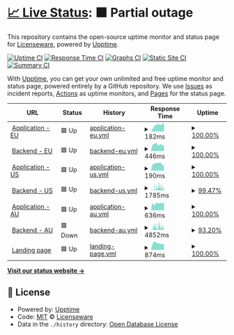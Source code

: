 # [📈 Live Status](https://licenseware.github.io/uptime): <!--live status--> **🟧 Partial outage**

This repository contains the open-source uptime monitor and status page for [Licenseware](https://licenseware.io/), powered by [Upptime](https://github.com/upptime/upptime).

[![Uptime CI](https://github.com/licenseware/uptime/workflows/Uptime%20CI/badge.svg)](https://github.com/licenseware/uptime/actions?query=workflow%3A%22Uptime+CI%22)
[![Response Time CI](https://github.com/licenseware/uptime/workflows/Response%20Time%20CI/badge.svg)](https://github.com/licenseware/uptime/actions?query=workflow%3A%22Response+Time+CI%22)
[![Graphs CI](https://github.com/licenseware/uptime/workflows/Graphs%20CI/badge.svg)](https://github.com/licenseware/uptime/actions?query=workflow%3A%22Graphs+CI%22)
[![Static Site CI](https://github.com/licenseware/uptime/workflows/Static%20Site%20CI/badge.svg)](https://github.com/licenseware/uptime/actions?query=workflow%3A%22Static+Site+CI%22)
[![Summary CI](https://github.com/licenseware/uptime/workflows/Summary%20CI/badge.svg)](https://github.com/licenseware/uptime/actions?query=workflow%3A%22Summary+CI%22)

With [Upptime](https://upptime.js.org), you can get your own unlimited and free uptime monitor and status page, powered entirely by a GitHub repository. We use [Issues](https://github.com/licenseware/uptime/issues) as incident reports, [Actions](https://github.com/licenseware/uptime/actions) as uptime monitors, and [Pages](https://licenseware.github.io/uptime) for the status page.

<!--start: status pages-->
<!-- This summary is generated by Upptime (https://github.com/upptime/upptime) -->
<!-- Do not edit this manually, your changes will be overwritten -->
<!-- prettier-ignore -->
| URL | Status | History | Response Time | Uptime |
| --- | ------ | ------- | ------------- | ------ |
| <img alt="" src="https://licenseware.io/wp-content/uploads/2020/11/cropped-Screenshot-2020-11-02-at-10.11.47.png" height="13"> [Application - EU](https://app.licenseware.io) | 🟩 Up | [application-eu.yml](https://github.com/licenseware/uptime/commits/HEAD/history/application-eu.yml) | <details><summary><img alt="Response time graph" src="./graphs/application-eu/response-time-week.png" height="20"> 182ms</summary><br><a href="https://status.licenseware.io/history/application-eu"><img alt="Response time 255" src="https://img.shields.io/endpoint?url=https%3A%2F%2Fraw.githubusercontent.com%2Flicenseware%2Fuptime%2FHEAD%2Fapi%2Fapplication-eu%2Fresponse-time.json"></a><br><a href="https://status.licenseware.io/history/application-eu"><img alt="24-hour response time 248" src="https://img.shields.io/endpoint?url=https%3A%2F%2Fraw.githubusercontent.com%2Flicenseware%2Fuptime%2FHEAD%2Fapi%2Fapplication-eu%2Fresponse-time-day.json"></a><br><a href="https://status.licenseware.io/history/application-eu"><img alt="7-day response time 182" src="https://img.shields.io/endpoint?url=https%3A%2F%2Fraw.githubusercontent.com%2Flicenseware%2Fuptime%2FHEAD%2Fapi%2Fapplication-eu%2Fresponse-time-week.json"></a><br><a href="https://status.licenseware.io/history/application-eu"><img alt="30-day response time 181" src="https://img.shields.io/endpoint?url=https%3A%2F%2Fraw.githubusercontent.com%2Flicenseware%2Fuptime%2FHEAD%2Fapi%2Fapplication-eu%2Fresponse-time-month.json"></a><br><a href="https://status.licenseware.io/history/application-eu"><img alt="1-year response time 255" src="https://img.shields.io/endpoint?url=https%3A%2F%2Fraw.githubusercontent.com%2Flicenseware%2Fuptime%2FHEAD%2Fapi%2Fapplication-eu%2Fresponse-time-year.json"></a></details> | <details><summary><a href="https://status.licenseware.io/history/application-eu">100.00%</a></summary><a href="https://status.licenseware.io/history/application-eu"><img alt="All-time uptime 99.96%" src="https://img.shields.io/endpoint?url=https%3A%2F%2Fraw.githubusercontent.com%2Flicenseware%2Fuptime%2FHEAD%2Fapi%2Fapplication-eu%2Fuptime.json"></a><br><a href="https://status.licenseware.io/history/application-eu"><img alt="24-hour uptime 100.00%" src="https://img.shields.io/endpoint?url=https%3A%2F%2Fraw.githubusercontent.com%2Flicenseware%2Fuptime%2FHEAD%2Fapi%2Fapplication-eu%2Fuptime-day.json"></a><br><a href="https://status.licenseware.io/history/application-eu"><img alt="7-day uptime 100.00%" src="https://img.shields.io/endpoint?url=https%3A%2F%2Fraw.githubusercontent.com%2Flicenseware%2Fuptime%2FHEAD%2Fapi%2Fapplication-eu%2Fuptime-week.json"></a><br><a href="https://status.licenseware.io/history/application-eu"><img alt="30-day uptime 100.00%" src="https://img.shields.io/endpoint?url=https%3A%2F%2Fraw.githubusercontent.com%2Flicenseware%2Fuptime%2FHEAD%2Fapi%2Fapplication-eu%2Fuptime-month.json"></a><br><a href="https://status.licenseware.io/history/application-eu"><img alt="1-year uptime 99.96%" src="https://img.shields.io/endpoint?url=https%3A%2F%2Fraw.githubusercontent.com%2Flicenseware%2Fuptime%2FHEAD%2Fapi%2Fapplication-eu%2Fuptime-year.json"></a></details>
| <img alt="" src="https://licenseware.io/wp-content/uploads/2020/11/cropped-Screenshot-2020-11-02-at-10.11.47.png" height="13"> [Backend - EU](https://api.licenseware.io/licenseware/) | 🟩 Up | [backend-eu.yml](https://github.com/licenseware/uptime/commits/HEAD/history/backend-eu.yml) | <details><summary><img alt="Response time graph" src="./graphs/backend-eu/response-time-week.png" height="20"> 446ms</summary><br><a href="https://status.licenseware.io/history/backend-eu"><img alt="Response time 557" src="https://img.shields.io/endpoint?url=https%3A%2F%2Fraw.githubusercontent.com%2Flicenseware%2Fuptime%2FHEAD%2Fapi%2Fbackend-eu%2Fresponse-time.json"></a><br><a href="https://status.licenseware.io/history/backend-eu"><img alt="24-hour response time 430" src="https://img.shields.io/endpoint?url=https%3A%2F%2Fraw.githubusercontent.com%2Flicenseware%2Fuptime%2FHEAD%2Fapi%2Fbackend-eu%2Fresponse-time-day.json"></a><br><a href="https://status.licenseware.io/history/backend-eu"><img alt="7-day response time 446" src="https://img.shields.io/endpoint?url=https%3A%2F%2Fraw.githubusercontent.com%2Flicenseware%2Fuptime%2FHEAD%2Fapi%2Fbackend-eu%2Fresponse-time-week.json"></a><br><a href="https://status.licenseware.io/history/backend-eu"><img alt="30-day response time 477" src="https://img.shields.io/endpoint?url=https%3A%2F%2Fraw.githubusercontent.com%2Flicenseware%2Fuptime%2FHEAD%2Fapi%2Fbackend-eu%2Fresponse-time-month.json"></a><br><a href="https://status.licenseware.io/history/backend-eu"><img alt="1-year response time 557" src="https://img.shields.io/endpoint?url=https%3A%2F%2Fraw.githubusercontent.com%2Flicenseware%2Fuptime%2FHEAD%2Fapi%2Fbackend-eu%2Fresponse-time-year.json"></a></details> | <details><summary><a href="https://status.licenseware.io/history/backend-eu">100.00%</a></summary><a href="https://status.licenseware.io/history/backend-eu"><img alt="All-time uptime 99.94%" src="https://img.shields.io/endpoint?url=https%3A%2F%2Fraw.githubusercontent.com%2Flicenseware%2Fuptime%2FHEAD%2Fapi%2Fbackend-eu%2Fuptime.json"></a><br><a href="https://status.licenseware.io/history/backend-eu"><img alt="24-hour uptime 100.00%" src="https://img.shields.io/endpoint?url=https%3A%2F%2Fraw.githubusercontent.com%2Flicenseware%2Fuptime%2FHEAD%2Fapi%2Fbackend-eu%2Fuptime-day.json"></a><br><a href="https://status.licenseware.io/history/backend-eu"><img alt="7-day uptime 100.00%" src="https://img.shields.io/endpoint?url=https%3A%2F%2Fraw.githubusercontent.com%2Flicenseware%2Fuptime%2FHEAD%2Fapi%2Fbackend-eu%2Fuptime-week.json"></a><br><a href="https://status.licenseware.io/history/backend-eu"><img alt="30-day uptime 100.00%" src="https://img.shields.io/endpoint?url=https%3A%2F%2Fraw.githubusercontent.com%2Flicenseware%2Fuptime%2FHEAD%2Fapi%2Fbackend-eu%2Fuptime-month.json"></a><br><a href="https://status.licenseware.io/history/backend-eu"><img alt="1-year uptime 99.94%" src="https://img.shields.io/endpoint?url=https%3A%2F%2Fraw.githubusercontent.com%2Flicenseware%2Fuptime%2FHEAD%2Fapi%2Fbackend-eu%2Fuptime-year.json"></a></details>
| <img alt="" src="https://licenseware.io/wp-content/uploads/2020/11/cropped-Screenshot-2020-11-02-at-10.11.47.png" height="13"> [Application - US](https://us.licenseware.io) | 🟩 Up | [application-us.yml](https://github.com/licenseware/uptime/commits/HEAD/history/application-us.yml) | <details><summary><img alt="Response time graph" src="./graphs/application-us/response-time-week.png" height="20"> 190ms</summary><br><a href="https://status.licenseware.io/history/application-us"><img alt="Response time 172" src="https://img.shields.io/endpoint?url=https%3A%2F%2Fraw.githubusercontent.com%2Flicenseware%2Fuptime%2FHEAD%2Fapi%2Fapplication-us%2Fresponse-time.json"></a><br><a href="https://status.licenseware.io/history/application-us"><img alt="24-hour response time 120" src="https://img.shields.io/endpoint?url=https%3A%2F%2Fraw.githubusercontent.com%2Flicenseware%2Fuptime%2FHEAD%2Fapi%2Fapplication-us%2Fresponse-time-day.json"></a><br><a href="https://status.licenseware.io/history/application-us"><img alt="7-day response time 190" src="https://img.shields.io/endpoint?url=https%3A%2F%2Fraw.githubusercontent.com%2Flicenseware%2Fuptime%2FHEAD%2Fapi%2Fapplication-us%2Fresponse-time-week.json"></a><br><a href="https://status.licenseware.io/history/application-us"><img alt="30-day response time 181" src="https://img.shields.io/endpoint?url=https%3A%2F%2Fraw.githubusercontent.com%2Flicenseware%2Fuptime%2FHEAD%2Fapi%2Fapplication-us%2Fresponse-time-month.json"></a><br><a href="https://status.licenseware.io/history/application-us"><img alt="1-year response time 172" src="https://img.shields.io/endpoint?url=https%3A%2F%2Fraw.githubusercontent.com%2Flicenseware%2Fuptime%2FHEAD%2Fapi%2Fapplication-us%2Fresponse-time-year.json"></a></details> | <details><summary><a href="https://status.licenseware.io/history/application-us">100.00%</a></summary><a href="https://status.licenseware.io/history/application-us"><img alt="All-time uptime 100.00%" src="https://img.shields.io/endpoint?url=https%3A%2F%2Fraw.githubusercontent.com%2Flicenseware%2Fuptime%2FHEAD%2Fapi%2Fapplication-us%2Fuptime.json"></a><br><a href="https://status.licenseware.io/history/application-us"><img alt="24-hour uptime 100.00%" src="https://img.shields.io/endpoint?url=https%3A%2F%2Fraw.githubusercontent.com%2Flicenseware%2Fuptime%2FHEAD%2Fapi%2Fapplication-us%2Fuptime-day.json"></a><br><a href="https://status.licenseware.io/history/application-us"><img alt="7-day uptime 100.00%" src="https://img.shields.io/endpoint?url=https%3A%2F%2Fraw.githubusercontent.com%2Flicenseware%2Fuptime%2FHEAD%2Fapi%2Fapplication-us%2Fuptime-week.json"></a><br><a href="https://status.licenseware.io/history/application-us"><img alt="30-day uptime 100.00%" src="https://img.shields.io/endpoint?url=https%3A%2F%2Fraw.githubusercontent.com%2Flicenseware%2Fuptime%2FHEAD%2Fapi%2Fapplication-us%2Fuptime-month.json"></a><br><a href="https://status.licenseware.io/history/application-us"><img alt="1-year uptime 100.00%" src="https://img.shields.io/endpoint?url=https%3A%2F%2Fraw.githubusercontent.com%2Flicenseware%2Fuptime%2FHEAD%2Fapi%2Fapplication-us%2Fuptime-year.json"></a></details>
| <img alt="" src="https://licenseware.io/wp-content/uploads/2020/11/cropped-Screenshot-2020-11-02-at-10.11.47.png" height="13"> [Backend - US](https://api.us.licenseware.io/licenseware/) | 🟩 Up | [backend-us.yml](https://github.com/licenseware/uptime/commits/HEAD/history/backend-us.yml) | <details><summary><img alt="Response time graph" src="./graphs/backend-us/response-time-week.png" height="20"> 1785ms</summary><br><a href="https://status.licenseware.io/history/backend-us"><img alt="Response time 512" src="https://img.shields.io/endpoint?url=https%3A%2F%2Fraw.githubusercontent.com%2Flicenseware%2Fuptime%2FHEAD%2Fapi%2Fbackend-us%2Fresponse-time.json"></a><br><a href="https://status.licenseware.io/history/backend-us"><img alt="24-hour response time 1906" src="https://img.shields.io/endpoint?url=https%3A%2F%2Fraw.githubusercontent.com%2Flicenseware%2Fuptime%2FHEAD%2Fapi%2Fbackend-us%2Fresponse-time-day.json"></a><br><a href="https://status.licenseware.io/history/backend-us"><img alt="7-day response time 1785" src="https://img.shields.io/endpoint?url=https%3A%2F%2Fraw.githubusercontent.com%2Flicenseware%2Fuptime%2FHEAD%2Fapi%2Fbackend-us%2Fresponse-time-week.json"></a><br><a href="https://status.licenseware.io/history/backend-us"><img alt="30-day response time 1246" src="https://img.shields.io/endpoint?url=https%3A%2F%2Fraw.githubusercontent.com%2Flicenseware%2Fuptime%2FHEAD%2Fapi%2Fbackend-us%2Fresponse-time-month.json"></a><br><a href="https://status.licenseware.io/history/backend-us"><img alt="1-year response time 512" src="https://img.shields.io/endpoint?url=https%3A%2F%2Fraw.githubusercontent.com%2Flicenseware%2Fuptime%2FHEAD%2Fapi%2Fbackend-us%2Fresponse-time-year.json"></a></details> | <details><summary><a href="https://status.licenseware.io/history/backend-us">99.47%</a></summary><a href="https://status.licenseware.io/history/backend-us"><img alt="All-time uptime 99.93%" src="https://img.shields.io/endpoint?url=https%3A%2F%2Fraw.githubusercontent.com%2Flicenseware%2Fuptime%2FHEAD%2Fapi%2Fbackend-us%2Fuptime.json"></a><br><a href="https://status.licenseware.io/history/backend-us"><img alt="24-hour uptime 96.29%" src="https://img.shields.io/endpoint?url=https%3A%2F%2Fraw.githubusercontent.com%2Flicenseware%2Fuptime%2FHEAD%2Fapi%2Fbackend-us%2Fuptime-day.json"></a><br><a href="https://status.licenseware.io/history/backend-us"><img alt="7-day uptime 99.47%" src="https://img.shields.io/endpoint?url=https%3A%2F%2Fraw.githubusercontent.com%2Flicenseware%2Fuptime%2FHEAD%2Fapi%2Fbackend-us%2Fuptime-week.json"></a><br><a href="https://status.licenseware.io/history/backend-us"><img alt="30-day uptime 99.62%" src="https://img.shields.io/endpoint?url=https%3A%2F%2Fraw.githubusercontent.com%2Flicenseware%2Fuptime%2FHEAD%2Fapi%2Fbackend-us%2Fuptime-month.json"></a><br><a href="https://status.licenseware.io/history/backend-us"><img alt="1-year uptime 99.93%" src="https://img.shields.io/endpoint?url=https%3A%2F%2Fraw.githubusercontent.com%2Flicenseware%2Fuptime%2FHEAD%2Fapi%2Fbackend-us%2Fuptime-year.json"></a></details>
| <img alt="" src="https://licenseware.io/wp-content/uploads/2020/11/cropped-Screenshot-2020-11-02-at-10.11.47.png" height="13"> [Application - AU](https://au.licenseware.io) | 🟩 Up | [application-au.yml](https://github.com/licenseware/uptime/commits/HEAD/history/application-au.yml) | <details><summary><img alt="Response time graph" src="./graphs/application-au/response-time-week.png" height="20"> 636ms</summary><br><a href="https://status.licenseware.io/history/application-au"><img alt="Response time 651" src="https://img.shields.io/endpoint?url=https%3A%2F%2Fraw.githubusercontent.com%2Flicenseware%2Fuptime%2FHEAD%2Fapi%2Fapplication-au%2Fresponse-time.json"></a><br><a href="https://status.licenseware.io/history/application-au"><img alt="24-hour response time 773" src="https://img.shields.io/endpoint?url=https%3A%2F%2Fraw.githubusercontent.com%2Flicenseware%2Fuptime%2FHEAD%2Fapi%2Fapplication-au%2Fresponse-time-day.json"></a><br><a href="https://status.licenseware.io/history/application-au"><img alt="7-day response time 636" src="https://img.shields.io/endpoint?url=https%3A%2F%2Fraw.githubusercontent.com%2Flicenseware%2Fuptime%2FHEAD%2Fapi%2Fapplication-au%2Fresponse-time-week.json"></a><br><a href="https://status.licenseware.io/history/application-au"><img alt="30-day response time 629" src="https://img.shields.io/endpoint?url=https%3A%2F%2Fraw.githubusercontent.com%2Flicenseware%2Fuptime%2FHEAD%2Fapi%2Fapplication-au%2Fresponse-time-month.json"></a><br><a href="https://status.licenseware.io/history/application-au"><img alt="1-year response time 651" src="https://img.shields.io/endpoint?url=https%3A%2F%2Fraw.githubusercontent.com%2Flicenseware%2Fuptime%2FHEAD%2Fapi%2Fapplication-au%2Fresponse-time-year.json"></a></details> | <details><summary><a href="https://status.licenseware.io/history/application-au">100.00%</a></summary><a href="https://status.licenseware.io/history/application-au"><img alt="All-time uptime 100.00%" src="https://img.shields.io/endpoint?url=https%3A%2F%2Fraw.githubusercontent.com%2Flicenseware%2Fuptime%2FHEAD%2Fapi%2Fapplication-au%2Fuptime.json"></a><br><a href="https://status.licenseware.io/history/application-au"><img alt="24-hour uptime 100.00%" src="https://img.shields.io/endpoint?url=https%3A%2F%2Fraw.githubusercontent.com%2Flicenseware%2Fuptime%2FHEAD%2Fapi%2Fapplication-au%2Fuptime-day.json"></a><br><a href="https://status.licenseware.io/history/application-au"><img alt="7-day uptime 100.00%" src="https://img.shields.io/endpoint?url=https%3A%2F%2Fraw.githubusercontent.com%2Flicenseware%2Fuptime%2FHEAD%2Fapi%2Fapplication-au%2Fuptime-week.json"></a><br><a href="https://status.licenseware.io/history/application-au"><img alt="30-day uptime 100.00%" src="https://img.shields.io/endpoint?url=https%3A%2F%2Fraw.githubusercontent.com%2Flicenseware%2Fuptime%2FHEAD%2Fapi%2Fapplication-au%2Fuptime-month.json"></a><br><a href="https://status.licenseware.io/history/application-au"><img alt="1-year uptime 100.00%" src="https://img.shields.io/endpoint?url=https%3A%2F%2Fraw.githubusercontent.com%2Flicenseware%2Fuptime%2FHEAD%2Fapi%2Fapplication-au%2Fuptime-year.json"></a></details>
| <img alt="" src="https://licenseware.io/wp-content/uploads/2020/11/cropped-Screenshot-2020-11-02-at-10.11.47.png" height="13"> [Backend - AU](https://api.au.licenseware.io/licenseware/) | 🟥 Down | [backend-au.yml](https://github.com/licenseware/uptime/commits/HEAD/history/backend-au.yml) | <details><summary><img alt="Response time graph" src="./graphs/backend-au/response-time-week.png" height="20"> 4852ms</summary><br><a href="https://status.licenseware.io/history/backend-au"><img alt="Response time 2421" src="https://img.shields.io/endpoint?url=https%3A%2F%2Fraw.githubusercontent.com%2Flicenseware%2Fuptime%2FHEAD%2Fapi%2Fbackend-au%2Fresponse-time.json"></a><br><a href="https://status.licenseware.io/history/backend-au"><img alt="24-hour response time 5029" src="https://img.shields.io/endpoint?url=https%3A%2F%2Fraw.githubusercontent.com%2Flicenseware%2Fuptime%2FHEAD%2Fapi%2Fbackend-au%2Fresponse-time-day.json"></a><br><a href="https://status.licenseware.io/history/backend-au"><img alt="7-day response time 4852" src="https://img.shields.io/endpoint?url=https%3A%2F%2Fraw.githubusercontent.com%2Flicenseware%2Fuptime%2FHEAD%2Fapi%2Fbackend-au%2Fresponse-time-week.json"></a><br><a href="https://status.licenseware.io/history/backend-au"><img alt="30-day response time 4076" src="https://img.shields.io/endpoint?url=https%3A%2F%2Fraw.githubusercontent.com%2Flicenseware%2Fuptime%2FHEAD%2Fapi%2Fbackend-au%2Fresponse-time-month.json"></a><br><a href="https://status.licenseware.io/history/backend-au"><img alt="1-year response time 2421" src="https://img.shields.io/endpoint?url=https%3A%2F%2Fraw.githubusercontent.com%2Flicenseware%2Fuptime%2FHEAD%2Fapi%2Fbackend-au%2Fresponse-time-year.json"></a></details> | <details><summary><a href="https://status.licenseware.io/history/backend-au">93.20%</a></summary><a href="https://status.licenseware.io/history/backend-au"><img alt="All-time uptime 99.67%" src="https://img.shields.io/endpoint?url=https%3A%2F%2Fraw.githubusercontent.com%2Flicenseware%2Fuptime%2FHEAD%2Fapi%2Fbackend-au%2Fuptime.json"></a><br><a href="https://status.licenseware.io/history/backend-au"><img alt="24-hour uptime 67.05%" src="https://img.shields.io/endpoint?url=https%3A%2F%2Fraw.githubusercontent.com%2Flicenseware%2Fuptime%2FHEAD%2Fapi%2Fbackend-au%2Fuptime-day.json"></a><br><a href="https://status.licenseware.io/history/backend-au"><img alt="7-day uptime 93.20%" src="https://img.shields.io/endpoint?url=https%3A%2F%2Fraw.githubusercontent.com%2Flicenseware%2Fuptime%2FHEAD%2Fapi%2Fbackend-au%2Fuptime-week.json"></a><br><a href="https://status.licenseware.io/history/backend-au"><img alt="30-day uptime 98.44%" src="https://img.shields.io/endpoint?url=https%3A%2F%2Fraw.githubusercontent.com%2Flicenseware%2Fuptime%2FHEAD%2Fapi%2Fbackend-au%2Fuptime-month.json"></a><br><a href="https://status.licenseware.io/history/backend-au"><img alt="1-year uptime 99.67%" src="https://img.shields.io/endpoint?url=https%3A%2F%2Fraw.githubusercontent.com%2Flicenseware%2Fuptime%2FHEAD%2Fapi%2Fbackend-au%2Fuptime-year.json"></a></details>
| <img alt="" src="https://licenseware.io/wp-content/uploads/2020/11/cropped-Screenshot-2020-11-02-at-10.11.47.png" height="13"> [Landing page](https://licenseware.io) | 🟩 Up | [landing-page.yml](https://github.com/licenseware/uptime/commits/HEAD/history/landing-page.yml) | <details><summary><img alt="Response time graph" src="./graphs/landing-page/response-time-week.png" height="20"> 874ms</summary><br><a href="https://status.licenseware.io/history/landing-page"><img alt="Response time 878" src="https://img.shields.io/endpoint?url=https%3A%2F%2Fraw.githubusercontent.com%2Flicenseware%2Fuptime%2FHEAD%2Fapi%2Flanding-page%2Fresponse-time.json"></a><br><a href="https://status.licenseware.io/history/landing-page"><img alt="24-hour response time 687" src="https://img.shields.io/endpoint?url=https%3A%2F%2Fraw.githubusercontent.com%2Flicenseware%2Fuptime%2FHEAD%2Fapi%2Flanding-page%2Fresponse-time-day.json"></a><br><a href="https://status.licenseware.io/history/landing-page"><img alt="7-day response time 874" src="https://img.shields.io/endpoint?url=https%3A%2F%2Fraw.githubusercontent.com%2Flicenseware%2Fuptime%2FHEAD%2Fapi%2Flanding-page%2Fresponse-time-week.json"></a><br><a href="https://status.licenseware.io/history/landing-page"><img alt="30-day response time 880" src="https://img.shields.io/endpoint?url=https%3A%2F%2Fraw.githubusercontent.com%2Flicenseware%2Fuptime%2FHEAD%2Fapi%2Flanding-page%2Fresponse-time-month.json"></a><br><a href="https://status.licenseware.io/history/landing-page"><img alt="1-year response time 878" src="https://img.shields.io/endpoint?url=https%3A%2F%2Fraw.githubusercontent.com%2Flicenseware%2Fuptime%2FHEAD%2Fapi%2Flanding-page%2Fresponse-time-year.json"></a></details> | <details><summary><a href="https://status.licenseware.io/history/landing-page">100.00%</a></summary><a href="https://status.licenseware.io/history/landing-page"><img alt="All-time uptime 99.86%" src="https://img.shields.io/endpoint?url=https%3A%2F%2Fraw.githubusercontent.com%2Flicenseware%2Fuptime%2FHEAD%2Fapi%2Flanding-page%2Fuptime.json"></a><br><a href="https://status.licenseware.io/history/landing-page"><img alt="24-hour uptime 100.00%" src="https://img.shields.io/endpoint?url=https%3A%2F%2Fraw.githubusercontent.com%2Flicenseware%2Fuptime%2FHEAD%2Fapi%2Flanding-page%2Fuptime-day.json"></a><br><a href="https://status.licenseware.io/history/landing-page"><img alt="7-day uptime 100.00%" src="https://img.shields.io/endpoint?url=https%3A%2F%2Fraw.githubusercontent.com%2Flicenseware%2Fuptime%2FHEAD%2Fapi%2Flanding-page%2Fuptime-week.json"></a><br><a href="https://status.licenseware.io/history/landing-page"><img alt="30-day uptime 100.00%" src="https://img.shields.io/endpoint?url=https%3A%2F%2Fraw.githubusercontent.com%2Flicenseware%2Fuptime%2FHEAD%2Fapi%2Flanding-page%2Fuptime-month.json"></a><br><a href="https://status.licenseware.io/history/landing-page"><img alt="1-year uptime 99.86%" src="https://img.shields.io/endpoint?url=https%3A%2F%2Fraw.githubusercontent.com%2Flicenseware%2Fuptime%2FHEAD%2Fapi%2Flanding-page%2Fuptime-year.json"></a></details>

<!--end: status pages-->

[**Visit our status website →**](https://licenseware.github.io/uptime)

## 📄 License

- Powered by: [Upptime](https://github.com/upptime/upptime)
- Code: [MIT](./LICENSE) © [Licenseware](https://licenseware.io/)
- Data in the `./history` directory: [Open Database License](https://opendatacommons.org/licenses/odbl/1-0/)

